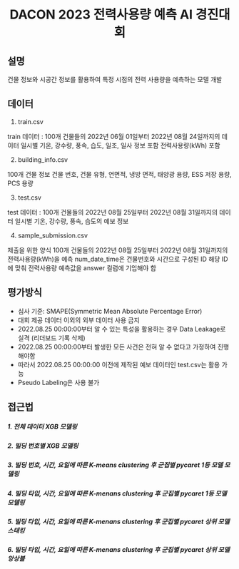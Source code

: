 <div align=center>
  <h1>
  <h1>DACON 2023 전력사용량 예측 AI 경진대회
</div>


## 설명
건물 정보와 시공간 정보를 활용하여 특정 시점의 전력 사용량을 예측하는 모델 개발

## 데이터
1. train.csv

train 데이터 : 100개 건물들의 2022년 06월 01일부터 2022년 08월 24일까지의 데이터
일시별 기온, 강수량, 풍속, 습도, 일조, 일사 정보 포함
전력사용량(kWh) 포함

2. building_info.csv

100개 건물 정보
건물 번호, 건물 유형, 연면적, 냉방 면적, 태양광 용량, ESS 저장 용량, PCS 용량

3. test.csv

test 데이터 : 100개 건물들의 2022년 08월 25일부터 2022년 08월 31일까지의 데이터
일시별 기온, 강수량, 풍속, 습도의 예보 정보

4. sample_submission.csv

제출을 위한 양식
100개 건물들의 2022년 08월 25일부터 2022년 08월 31일까지의 전력사용량(kWh)을 예측
num_date_time은 건물번호와 시간으로 구성된 ID
해당 ID에 맞춰 전력사용량 예측값을 answer 컬럼에 기입해야 함

## 평가방식
- 심사 기준: SMAPE(Symmetric Mean Absolute Percentage Error)
- 대회 제공 데이터 이외의 외부 데이터 사용 금지
- 2022.08.25 00:00:00부터 알 수 있는 특성을 활용하는 경우 Data Leakage로 실격 (리더보드 기록 삭제)
- 2022.08.25 00:00:00부터 발생한 모든 사건은 전혀 알 수 없다고 가정하여 진행해야함
- 따라서 2022.08.25 00:00:00 이전에 제작된 예보 데이터인 test.csv는 활용 가능
- Pseudo Labeling은 사용 불가

## 접근법
<h5> 1. 전체 데이터 XGB 모델링</h5>
<h5> 2. 빌딩 번호별 XGB 모델링</h5>
<h5> 3. 빌딩 번호, 시간, 요일에 따른 K-means clustering 후 군집별 pycaret 1등 모델 모델링</h5>
<h5> 4. 빌딩 타입, 시간, 요일에 따른 K-menans clustering 후 군집별 pycaret 1등 모델 모델링</h5>
<h5> 5. 빌딩 타입, 시간, 요일에 따른 K-menans clustering 후 군집별 pycaret 상위 모델 스태킹</h5>
<h5> 6. 빌딩 타입, 시간, 요일에 따른 K-menans clustering 후 군집별 pycaret 상위 모델 앙상블</h5>

